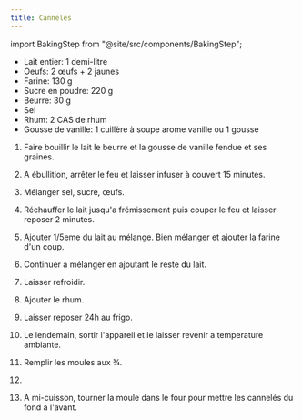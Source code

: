 ```yaml
---
title: Cannelés
---
```


import BakingStep from "@site/src/components/BakingStep";

- Lait entier: 1 demi-litre
- Oeufs: 2 œufs + 2 jaunes
- Farine: 130 g
- Sucre en poudre: 220 g
- Beurre: 30 g
- Sel
- Rhum: 2 CAS de rhum
- Gousse de vanille: 1 cuillère à soupe arome vanille ou 1 gousse

1. Faire bouillir le lait le beurre et la gousse de vanille fendue et ses graines.
1. A ébullition, arrêter le feu et laisser infuser à couvert 15 minutes.
1. Mélanger sel, sucre, œufs.
1. Réchauffer le lait jusqu'a frémissement puis couper le feu et
   laisser reposer 2 minutes.
1. Ajouter 1/5eme du lait au mélange. Bien mélanger et ajouter la
   farine d'un coup.
1. Continuer a mélanger en ajoutant le reste du lait.
1. Laisser refroidir.
1. Ajouter le rhum.
1. Laisser reposer 24h au frigo.
1. Le lendemain, sortir l'appareil et le laisser revenir a temperature ambiante.
1. Remplir les moules aux ¾.
1. <BakingStep temp="240" time="10 minutes" fan preheat />
1. <BakingStep temp="190" time="40-45 mintues" fan preheat />

   A mi-cuisson, tourner la moule dans le four pour mettre les cannelés du fond a l'avant.
